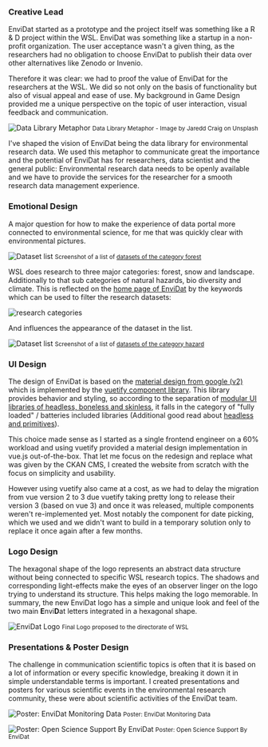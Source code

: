 
### Creative Lead

EnviDat started as a prototype and the project itself was something like a R & D project within the WSL. EnviDat was something like a startup in a non-profit organization. The user acceptance wasn't a given thing, as the researchers had no obligation to choose EnviDat to publish their data over other alternatives like Zenodo or Invenio. 

Therefore it was clear: we had to proof the value of EnviDat for the researchers at the WSL. We did so not only on the basis of functionality but also of visual appeal and ease of use. My background in Game Design provided me a unique perspective on the topic of user interaction, visual feedback and communication.

![Data Library Metaphor](/images/projects/envidat/jaredd-craig-HH4WBGNyltc-unsplash.webp)
<small>Data Library Metaphor - Image by Jaredd Craig on Unsplash</small>


I've shaped the vision of EnviDat being the data library for environmental research data. We used this metaphor to communicate great the importance and the potential of EnviDat has for researchers, data scientist and the general public: Environmental research data needs to be openly available and we have to provide the services for the researcher for a smooth research data management experience.

<!-- ![Research Data Life Cycle](/images/projects/envidat/DataLifeCycle.webp)
<small>Research Data Life Cycle</small> -->


### Emotional Design


A major question for how to make the experience of data portal more connected to environmental science, for me that was quickly clear with environmental pictures.

![Dataset list](/images/projects/envidat/dataset_list_forest_small.webp)
<small>Screenshot of a list of <a href="https://envidat.ch/#/browse?tags=forest" target="_blank">datasets of the category forest</a></small>

WSL does research to three major categories: forest, snow and landscape.
Additionally to that sub categories of natural hazards, bio diversity and climate. This is reflected on the <a href="https://envidat.ch/" target="_blank">home page of EnviDat</a> by the keywords which can be used to filter the research datasets:

![research categories](/images/projects/envidat/research_categories.webp)

And influences the appearance of the dataset in the list.

![Dataset list](/images/projects/envidat/dataset_list_hazard_small.webp)
<small>Screenshot of a list of <a href="https://envidat.ch/#/browse?tags=hazard" target="_blank">datasets of the category hazard</a></small>


### UI Design

The design of EnviDat is based on the [material design from google (v2)](https://m2.material.io/) which is implemented by the [vuetify component library](https://vuetifyjs.com/en/introduction/why-vuetify/). This library provides behavior and styling, so according to the separation of [modular UI libraries of headless, boneless and skinless](https://nerdy.dev/headless-boneless-and-skinless-ui), it falls in the category of "fully loaded" / batteries included libraries (Additional good read about [headless and primitives](https://dev.to/danielkov/visual-primitives-and-headless-uis-a-modern-ui-library-trend-19jk)).

This choice made sense as I started as a single frontend engineer on a 60% workload and using vuetify provided a material design implementation in vue.js out-of-the-box. That let me focus on the redesign and replace what was given by the CKAN CMS, I created the website from scratch with the focus on simplicity and usability.


However using vuetify also came at a cost, as we had to delay the migration from vue version 2 to 3 due vuetify taking pretty long to release their version 3 (based on vue 3) and once it was released, multiple components weren't re-implemented yet. Most notably the component for date picking, which we used and we didn't want to build in a temporary solution only to replace it once again after a few months.


### Logo Design

The hexagonal shape of the logo represents an abstract data structure without being connected to specific WSL research topics. The shadows and corresponding light-effects make the eyes of an observer linger on the logo trying to understand its structure. This helps making the logo memorable.
In summary, the new EnviDat logo has a simple and unique look and feel of the two main **E**nvi**D**at letters integrated in a hexagonal shape.

![EnviDat Logo](/images/projects/envidat/Logo_overview_small.webp)
<small>Final Logo proposed to the directorate of WSL</small>





### Presentations & Poster Design

The challenge in communication scientific topics is often that it is based on a lot of information or every specific knowledge, breaking it down it in simple understandable terms is important. I created presentations and posters for various scientific events in the environmental research community, these were about scientific activities of the EnviDat team. 



![Poster: EnviDat Monitoring Data](/images/projects/envidat/EnviDat_Poster_Monitoring_data_small.webp)
<small>Poster: EnviDat Monitoring Data</small>



![Poster: Open Science Support By EnviDat](/images/projects/envidat/EnviDat_Poster_FOREMA_GIS_small.webp)
<small>Poster: Open Science Support By EnviDat</small>

